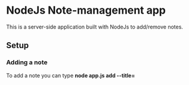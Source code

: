 # NodeJs Note-management app

This is a server-side application built with NodeJs to add/remove notes.

## Setup

### Adding a note

To add a note you can type **node app.js add --title=*<title of my note>* --body=*<content of my note>***:

```
$ node app.js add --title="This is a note" --body="This is the content of my note"
```

the following output will be logged into the console:

```
Starting app.js...
- Starting notes.js...
New note added!
---
Title: This is a note
Body: This is the content of my first note
```

### Removing a note

To delete a note you can type **node app.js remove --title=*<title of my note>***:

```
$ node app.js remove --title="This is a note"
```

the following output will be logged into the console:

```
Starting app.js...
- Starting notes.js...
Note was removed
```




